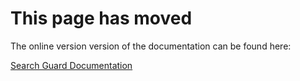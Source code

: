 # This page has moved

The online version version of the documentation can be found here:

[Search Guard Documentation](http://docs.search-guard.com/latest/search-guard-xpack-monitoring)

